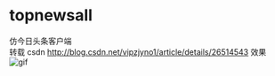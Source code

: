 # topnewsall
仿今日头条客户端  
转载 csdn http://blog.csdn.net/vipzjyno1/article/details/26514543
效果  
![gif](https://github.com/huanchangfjx/topnewsall/blob/master/topnews.gif)
